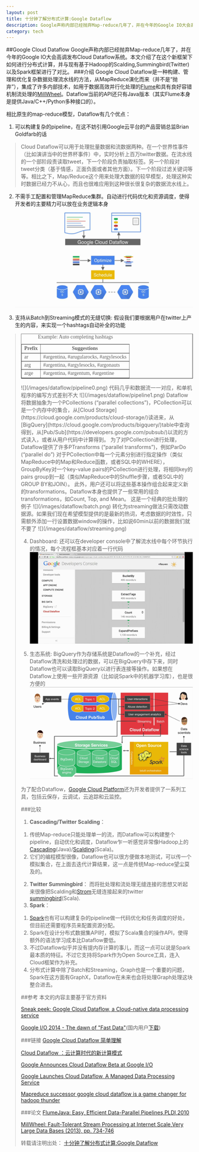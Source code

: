 ```yaml
---
layout: post
title: 十分钟了解分布式计算:Google Dataflow
description: Google声称内部已经抛弃Map-reduce几年了，并在今年的Google IO大会高调发布Cloud Dataflow系统。本文介绍了在这个新框架下如何进行分布式计算，并与现有基于Hadoop的Scalding,Summingbird(Twitter)以及Spark框架进行了对比。
category: tech
---
```

##Google Cloud Dataflow
Google声称内部已经抛弃Map-reduce几年了，并在今年的Google IO大会高调发布Cloud Dataflow系统。本文介绍了在这个新框架下如何进行分布式计算，并与现有基于Hadoop的Scalding,Summingbird(Twitter)以及Spark框架进行了对比。
###介绍
Google Cloud Dataflow是一种构建、管理和优化复杂数据处理流水线的方法，从MapReduce演化而来（并不是“抛弃”），集成了许多内部技术，如用于数据高效并行化处理的[Flume](http://pages.cs.wisc.edu/~akella/CS838/F12/838-CloudPapers/FlumeJava.pdf)和具有良好容错机制流处理的[MillWheel](http://research.google.com/pubs/pub41378.html)。Dataflow当前的API还只有Java版本（其实Flume本身是提供Java/C++/Python多种接口的）。

相比原生的map-reduce模型，Dataflow有几个优点：

1. 可以构建复杂的pipeline，在这不妨引用Google云平台的产品营销总监Brian Goldfarb的话
>Cloud Dataflow可以用于处理批量数据和流数据两种。在一个世界性事件（比如演讲当中的世界杯事件）中，实时分析上百万twitter数据。在流水线的一个部阶段责读取tweet，下一个阶段负责抽取标签。另一个阶段对tweet分类（基于情感，正面负面或者其他方面）。下一个阶段过滤关键词等等。相比之下，Map/Reduce这个用来处理大数据的较早模型，处理这种实时数据已经力不从心，而且也很难应用到这种很长很复杂的数据流水线上。

2. 不需手工配置和管理MapReduce集群。自动进行代码优化和资源调度，使得开发者的主要精力可以放在业务逻辑本身
![](/images/dataflow/dataflow.png)

3. 支持从Batch到Streaming模式的无缝切换:
假设我们要根据用户在twitter上产生的内容，来实现一个hashtags自动补全的功能
><table style="font-family: Times;" border="1">
<caption>Example: Auto completing hashtags</caption>
<tbody>
<tr><th align="center">Prefix</th><th align="center">Suggestions</th></tr>
<tr>
<td>ar</td>
<td>#argentina, #arugularocks, #argylesocks</td>
</tr>
<tr>
<td>arg</td>
<td>#argentina, #argylesocks, #argonauts</td>
</tr>
<tr>
<td>arge</td>
<td>#argentina, #argentum, #argentine</td>
</tr>
</tbody>
</table>
![](/images/dataflow/pipeline0.png)
代码几乎和数据流一一对应，和单机程序的编写方式差别不大
![](/images/dataflow/pipeline1.png)
Dataflow将数据抽象为一个PCollections (“parallel collections”)，PCollection可以是一个内存中的集合，从[Cloud Storage](https://cloud.google.com/products/cloud-storage/)读进来，从[BigQuery](https://cloud.google.com/products/bigquery/)table中查询得到，从[Pub/Sub](https://developers.google.com/pubsub/)以流的方式读入，或者从用户代码中计算得到。
为了对PCollection进行处理，Dataflow提供了许多PTransforms (“parallel transforms”)，例如ParDo (“parallel do”) 对于PCollection中每一个元素分别进行指定操作（类似MapReduce中的Map和Reduce函数，或者SQL中的WHERE），GroupByKey对一个key-value pairs的PCollection进行处理，将相同key的pairs group到一起（类似MapReduce中的Shuffle步骤，或者SQL中的GROUP BY和JOIN）。
此外，用户还可以将这些基本操作组合起来定义新的transformations。Dataflow本身也提供了一些常用的组合transformations，如Count, Top, and Mean。
这是一个经典的批处理的例子
![](/images/dataflow/batch.png)
转化为streaming做法只需改动数据源。如果我们现在希望模型提供的是最新的热词，考虑数据的时效性，只需额外添加一行设置数据window的操作，比如说60min以前的数据我们就不要了
![](/images/dataflow/streaming.png)

4. Dashboard:
还可以在developer console中了解流水线中每个环节执行的情况，每个流程框基本对应着一行代码
![](/images/dataflow/dashboard.png)

5. 生态系统:
BigQuery作为存储系统是Dataflow的一个补充，经过Dataflow清洗和处理过的数据，可以在BigQuery中存下来，同时Dataflow也可以读取BigQuery以进行表连接等操作。如果想在Dataflow上使用一些开源资源（比如说Spark中的机器学习库），也是很方便的
![](/images/dataflow/eco.png)

为了配合Dataflow，[Google Cloud Platform](https://developers.google.com/cloud/)还为开发者提供了一系列工具，包括云保存，云调试，云追踪和云监控。

###比较
1. __Cascading/Twitter Scalding__：
1) 传统Map-reduce只能处理单一的流，而Dataflow可以构建整个pipeline，自动优化和调度，Dataflow乍一听感觉非常像Hadoop上的[Cascading](http://www.cascading.org/)(Java)/[Scalding](https://github.com/twitter/scalding/)(Scala)。
2) 它们的编程模型很像，Dataflow也可以很方便做本地测试，可以传一个模拟集合，在上面去迭代计算结果，这一点是传统Map-reduce望尘莫及的。
2. __Twitter Summingbird__：
而将批处理和流处理无缝连接的思想又听起来很像把Scalding和[Strom](https://github.com/nathanmarz/storm)无缝连接起来的twitter [summingbird](https://github.com/twitter/summingbird)(Scala).
3. __Spark__：
1) [Spark](https://spark.incubator.apache.org/)也有可以构建复杂的pipeline做一代码优化和任务调度的好处，但目前还需要程序员来配置资源分配。
2) Spark在设计分布式数据集API时，模拟了Scala集合的操作API，使得额外的语法学习成本比Dataflow要低。
3) 不过Dataflow似乎并没有提内存计算的事儿，而这一点可以说是Spark最本质的特征。不过它支持将Spark作为Open Source工具，连入Cloud框架作为补充。
4) 分布式计算中除了Batch和Streaming，Graph也是一个重要的问题，Spark在这方面有GraphX，Dataflow在未来也会将处理Graph处理这块整合进去。

##参考
本文的内容主要基于官方资料

[Sneak peek: Google Cloud Dataflow, a Cloud-native data processing service](http://googlecloudplatform.blogspot.com/2014/06/sneak-peek-google-cloud-dataflow-a-cloud-native-data-processing-service.html)

[Google I/O 2014 - The dawn of "Fast Data"](http://www.youtube.com/watch?v=TnLiEWglqHk)(国内用户[下载](http://www.clipconverter.cc/download/-zyrPs6V/108992264/))

###链接
[Google Cloud Dataflow 简单理解](http://weibo.com/p/1001603730758610079518)

[Cloud Dataflow ：云计算时代的新计算模式](http://www.infoq.com/cn/news/2014/07/cloud-dataflow)

[Google Announces Cloud Dataflow Beta at Google I/O](http://www.infoq.com/news/2014/06/google-io-cloud-dataflow)

[Google Launches Cloud Dataflow, A Managed Data Processing Service](http://techcrunch.com/2014/06/25/google-launches-cloud-dataflow-a-managed-data-processing-service/)

[Mapreduce successor google cloud dataflow is a game changer for hadoop thunder](http://cloudtimes.org/2014/07/07/mapreduce-successor-google-cloud-dataflow-is-a-game-changer-for-hadoop-thunder/)

###论文
[FlumeJava: Easy, Efficient Data-Parallel Pipelines,PLDI,2010](http://pages.cs.wisc.edu/~akella/CS838/F12/838-CloudPapers/FlumeJava.pdf)

[MillWheel: Fault-Tolerant Stream Processing at Internet Scale,Very Large Data Bases (2013), pp. 734-746](http://research.google.com/pubs/pub41378.html)


转载请注明出处：
[十分钟了解分布式计算:Google Dataflow](http://wli12.github.io/dataflow/)